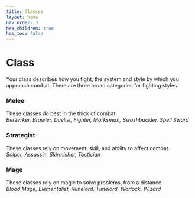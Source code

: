```yaml
---
title: Classes
layout: home
nav_order: 3
has_children: true
has_toc: false
---
```


# Class
Your class describes how you fight, the system and style by which you approach combat.  There are three broad categories for fighting styles.

### Melee
These classes do best in the thick of combat.<br>
_Berzerker, Brawler, Duelist, Fighter, Marksman, Swashbuckler, Spell Sword_

### Strategist
These classes rely on movement, skill, and ability to affect combat.<br>
_Sniper, Assassin, Skirmisher, Tactician_

### Mage
These classes rely on magic to solve problems, from a distance.<br>
_Blood Mage, Elementalist, Runelord, Timelord, Warlock, Wizard_